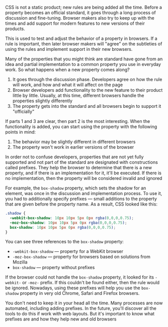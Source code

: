 CSS is not a static product; new rules are being added all the time. Before a property becomes an official standard, it goes through a long process of discussion and fine-tuning. Browser makers also try to keep up with the times and add support for modern features to new versions of their products.

This is used to test and adjust the behavior of a property in browsers. If a rule is important, then later browser makers will "agree" on the subtleties of using the rules and implement support in their new browsers.

Many of the properties that you might think are standard have gone from an idea and partial implementation to a common property you use in everyday work. So what happens when a new property comes along?

1. It goes through the discussion phase. Developers agree on how the rule will work, and how and what it will affect on the page
2. Browser developers add functionality to the new feature to their product little by little. Usually, at this time, different browsers handle the properties slightly differently
3. The property gets into the standard and all browsers begin to support it "officially"

If parts 1 and 3 are clear, then part 2 is the most interesting. When the functionality is added, you can start using the property with the following points in mind:

1. The behavior may be slightly different in different browsers
2. The property won't work in earlier versions of the browser

In order not to confuse developers, properties that are not yet fully supported and not part of the standard are designated with constructions called prefixes. They help the browser to determine that there is a new property, and if there is an implementation for it, it'll be executed. If there is no implementation, then the property will be considered invalid and ignored

For example, the `box-shadow` property, which sets the shadow for an element, was once in the discussion and implementation process. To use it, you had to additionally specify prefixes — small additions to the property that are given before the property name. As a result, CSS looked like this:

```css
.shadow {
  -webkit-box-shadow: 10px 10px 5px 0px rgba(0,0,0,0.75);
  -moz-box-shadow: 10px 10px 5px 0px rgba(0,0,0,0.75);
  box-shadow: 10px 10px 5px 0px rgba(0,0,0,0.75);
}
```

You can see three references to the `box-shadow` property:

* `-webkit-box-shadow` — property for a WebKit browser
* `-moz-box-shadow` — property for browsers based on solutions from Mozilla
* `box-shadow` — property without prefixes

If the browser could not handle the `box-shadow` property, it looked for its `-webkit-` or `-moz-` prefix. If this couldn't be found either, then the rule would be ignored. Nowadays, using these prefixes will help you use the `box-shadow` property in very old Chrome, Safari and Firefox browsers.

You don't need to keep it in your head all the time. Many processes are now automated, including adding prefixes. In the future, you'll discover all the tools to do this if work with web layouts. But it's important to know what prefixes are and how they help new and old browsers

